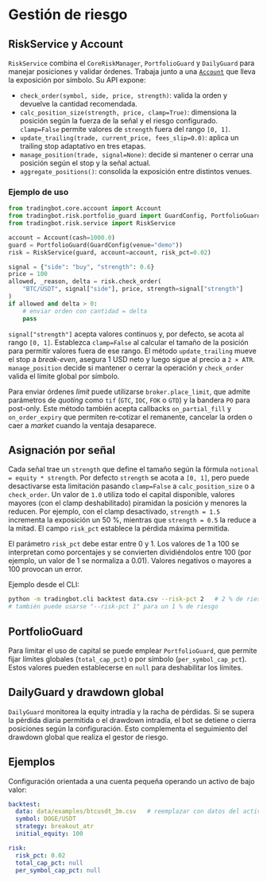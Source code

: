 # Gestión de riesgo

## RiskService y Account

`RiskService` combina el `CoreRiskManager`, `PortfolioGuard` y `DailyGuard`
para manejar posiciones y validar órdenes. Trabaja junto a una
[`Account`](../src/tradingbot/core/account.py) que lleva la exposición por
símbolo. Su API expone:

- `check_order(symbol, side, price, strength)`: valida la orden y devuelve la
  cantidad recomendada.
- `calc_position_size(strength, price, clamp=True)`: dimensiona la posición según
  la fuerza de la señal y el riesgo configurado. ``clamp=False`` permite valores
  de ``strength`` fuera del rango ``[0, 1]``.
- `update_trailing(trade, current_price, fees_slip=0.0)`: aplica un trailing
  stop adaptativo en tres etapas.
- `manage_position(trade, signal=None)`: decide si mantener o cerrar una
  posición según el stop y la señal actual.
- `aggregate_positions()`: consolida la exposición entre distintos venues.

### Ejemplo de uso

```python
from tradingbot.core.account import Account
from tradingbot.risk.portfolio_guard import GuardConfig, PortfolioGuard
from tradingbot.risk.service import RiskService

account = Account(cash=1000.0)
guard = PortfolioGuard(GuardConfig(venue="demo"))
risk = RiskService(guard, account=account, risk_pct=0.02)

signal = {"side": "buy", "strength": 0.6}
price = 100
allowed, _reason, delta = risk.check_order(
    "BTC/USDT", signal["side"], price, strength=signal["strength"]
)
if allowed and delta > 0:
    # enviar orden con cantidad = delta
    pass
```

`signal["strength"]` acepta valores continuos y, por defecto, se acota al rango
``[0, 1]``.  Establezca ``clamp=False`` al calcular el tamaño de la posición
para permitir valores fuera de ese rango.
El método `update_trailing` mueve el stop a *break-even*, asegura 1 USD neto y
luego sigue al precio a `2 × ATR`. `manage_position` decide si mantener o cerrar
la operación y `check_order` valida el límite global por símbolo.

Para enviar órdenes *limit* puede utilizarse `broker.place_limit`, que admite
parámetros de *quoting* como `tif` (``GTC``, ``IOC``, ``FOK`` o ``GTD``) y la
bandera `PO` para post-only. Este método también acepta callbacks
`on_partial_fill` y `on_order_expiry` que permiten re‑cotizar el remanente,
cancelar la orden o caer a *market* cuando la ventaja desaparece.

## Asignación por señal

Cada señal trae un `strength` que define el tamaño según la fórmula
`notional = equity * strength`. Por defecto `strength` se acota a `[0, 1]`, pero
puede desactivarse esta limitación pasando ``clamp=False`` a
`calc_position_size` o a `check_order`.  Un valor de `1.0` utiliza todo el
capital disponible, valores mayores (con el clamp deshabilitado) piramidan la
posición y menores la reducen.  Por ejemplo, con el clamp desactivado,
`strength = 1.5` incrementa la exposición un 50 %, mientras que `strength = 0.5`
la reduce a la mitad. El campo `risk_pct` establece la pérdida máxima permitida.

El parámetro `risk_pct` debe estar entre 0 y 1. Los valores de 1 a 100 se
interpretan como porcentajes y se convierten dividiéndolos entre 100 (por
ejemplo, un valor de 1 se normaliza a 0.01). Valores negativos o mayores a 100
provocan un error.

Ejemplo desde el CLI:

```bash
python -m tradingbot.cli backtest data.csv --risk-pct 2   # 2 % de riesgo
# también puede usarse "--risk-pct 1" para un 1 % de riesgo
```

## PortfolioGuard

Para limitar el uso de capital se puede emplear `PortfolioGuard`, que permite fijar límites globales (`total_cap_pct`) o por símbolo (`per_symbol_cap_pct`). Estos valores pueden establecerse en `null` para deshabilitar los límites.

## DailyGuard y drawdown global

`DailyGuard` monitorea la equity intradía y la racha de pérdidas. Si se supera la pérdida diaria permitida o el drawdown intradía, el bot se detiene o cierra posiciones según la configuración. Esto complementa el seguimiento del drawdown global que realiza el gestor de riesgo.

## Ejemplos

Configuración orientada a una cuenta pequeña operando un activo de bajo valor:

```yaml
backtest:
  data: data/examples/btcusdt_3m.csv   # reemplazar con datos del activo elegido
  symbol: DOGE/USDT
  strategy: breakout_atr
  initial_equity: 100

risk:
  risk_pct: 0.02
  total_cap_pct: null
  per_symbol_cap_pct: null
```
